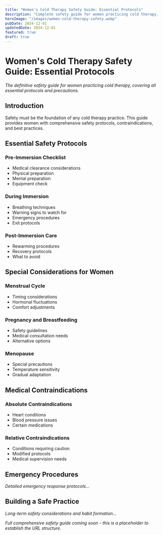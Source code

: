 ```yaml
---
title: "Women's Cold Therapy Safety Guide: Essential Protocols"
description: "Complete safety guide for women practicing cold therapy. Learn essential protocols, contraindications, and best practices for safe cold water immersion."
heroImage: "/images/women-cold-therapy-safety.webp"
pubDate: 2024-12-01
updatedDate: 2024-12-01
featured: true
draft: true
---
```


# Women's Cold Therapy Safety Guide: Essential Protocols

*The definitive safety guide for women practicing cold therapy, covering all essential protocols and precautions.*

## Introduction

Safety must be the foundation of any cold therapy practice. This guide provides women with comprehensive safety protocols, contraindications, and best practices.

## Essential Safety Protocols

### Pre-Immersion Checklist
- Medical clearance considerations
- Physical preparation
- Mental preparation
- Equipment check

### During Immersion
- Breathing techniques
- Warning signs to watch for
- Emergency procedures
- Exit protocols

### Post-Immersion Care
- Rewarming procedures
- Recovery protocols
- What to avoid

## Special Considerations for Women

### Menstrual Cycle
- Timing considerations
- Hormonal fluctuations
- Comfort adjustments

### Pregnancy and Breastfeeding
- Safety guidelines
- Medical consultation needs
- Alternative options

### Menopause
- Special precautions
- Temperature sensitivity
- Gradual adaptation

## Medical Contraindications

### Absolute Contraindications
- Heart conditions
- Blood pressure issues
- Certain medications

### Relative Contraindications
- Conditions requiring caution
- Modified protocols
- Medical supervision needs

## Emergency Procedures

*Detailed emergency response protocols...*

## Building a Safe Practice

*Long-term safety considerations and habit formation...*

*Full comprehensive safety guide coming soon - this is a placeholder to establish the URL structure.*